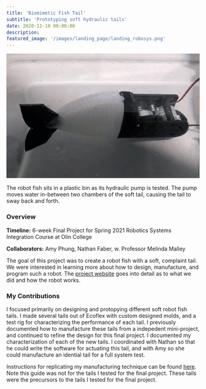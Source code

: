 ```yaml
---
title: 'Biomimetic Fish Tail'
subtitle: 'Prototyping soft hydraulic tails'
date: 2020-11-10 00:00:00
description:
featured_image: '/images/landing_page/landing_robosys.png'
---
```


<img src="/images/landing_page/landing_robosys.png" alt="drawing" width="800"/>

<p style="text-align: left;"> The robot fish sits in a plastic bin as its hydraulic pump is tested. The pump moves water in-between two chambers of the soft tail, causing the tail to sway back and forth. </p>

### Overview 

**Timeline:** 6-week Final Project for Spring 2021 Robotics Systems Integration Course at Olin College

**Collaborators:** Amy Phung, Nathan Faber, w. Professor Melinda Malley

The goal of this project was to create a robot fish with a soft, complaint tail. We were interested in learning more about how to design, manufacture, and program such a robot. The [project website](https://amyphung.github.io/robo_fish/) goes into detail as to what we did and how the robot works.


### My Contributions

I focused primarily on designing and protopying different soft robot fish tails. I made several tails out of Ecoflex with custom designed molds, and a test rig for characterizing the performance of each tail. I previously documented how to manufacture these tails from a indepedent mini-project, and continued to refine the design for this final project. I documented my characterization of each of the new tails. I coordinated with Nathan so that he could write the software for actuating this tail, and with Amy so she could manufacture an idential tail for a full system test.

Instructions for replicating my manufacturing technique can be found [here](https://everardog.github.io/files/tail_guide.pdf). Note this guide was not for the tails I tested for the final project. These tails were the precursors to the tails I tested for the final project.
